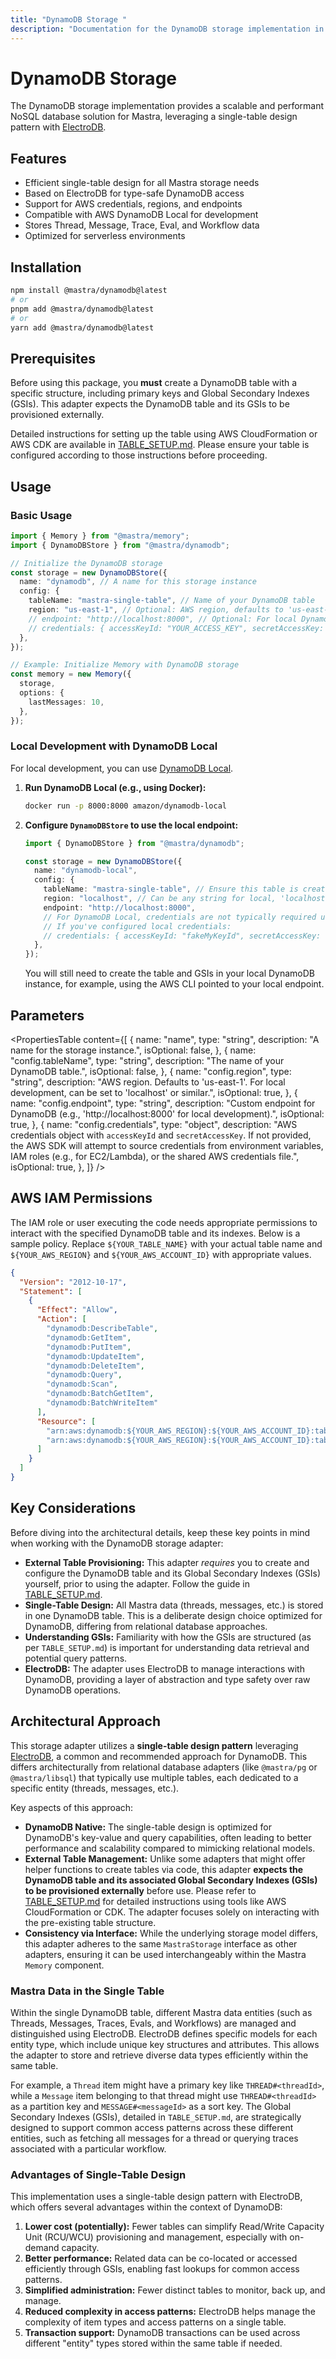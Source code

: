 ```yaml
---
title: "DynamoDB Storage "
description: "Documentation for the DynamoDB storage implementation in Mastra, using a single-table design with ElectroDB."
---
```


# DynamoDB Storage

The DynamoDB storage implementation provides a scalable and performant NoSQL database solution for Mastra, leveraging a single-table design pattern with [ElectroDB](https://electrodb.dev/).

## Features

- Efficient single-table design for all Mastra storage needs
- Based on ElectroDB for type-safe DynamoDB access
- Support for AWS credentials, regions, and endpoints
- Compatible with AWS DynamoDB Local for development
- Stores Thread, Message, Trace, Eval, and Workflow data
- Optimized for serverless environments

## Installation

```bash copy
npm install @mastra/dynamodb@latest
# or
pnpm add @mastra/dynamodb@latest
# or
yarn add @mastra/dynamodb@latest
```

## Prerequisites

Before using this package, you **must** create a DynamoDB table with a specific structure, including primary keys and Global Secondary Indexes (GSIs). This adapter expects the DynamoDB table and its GSIs to be provisioned externally.

Detailed instructions for setting up the table using AWS CloudFormation or AWS CDK are available in [TABLE_SETUP.md](https://github.com/mastra-ai/mastra/blob/main/stores/dynamodb/TABLE_SETUP.md). Please ensure your table is configured according to those instructions before proceeding.

## Usage

### Basic Usage

```typescript copy showLineNumbers
import { Memory } from "@mastra/memory";
import { DynamoDBStore } from "@mastra/dynamodb";

// Initialize the DynamoDB storage
const storage = new DynamoDBStore({
  name: "dynamodb", // A name for this storage instance
  config: {
    tableName: "mastra-single-table", // Name of your DynamoDB table
    region: "us-east-1", // Optional: AWS region, defaults to 'us-east-1'
    // endpoint: "http://localhost:8000", // Optional: For local DynamoDB
    // credentials: { accessKeyId: "YOUR_ACCESS_KEY", secretAccessKey: "YOUR_SECRET_KEY" } // Optional
  },
});

// Example: Initialize Memory with DynamoDB storage
const memory = new Memory({
  storage,
  options: {
    lastMessages: 10,
  },
});
```

### Local Development with DynamoDB Local

For local development, you can use [DynamoDB Local](https://docs.aws.amazon.com/amazondynamodb/latest/developerguide/DynamoDBLocal.html).

1.  **Run DynamoDB Local (e.g., using Docker):**

    ```bash
    docker run -p 8000:8000 amazon/dynamodb-local
    ```

2.  **Configure `DynamoDBStore` to use the local endpoint:**

    ```typescript copy showLineNumbers
    import { DynamoDBStore } from "@mastra/dynamodb";

    const storage = new DynamoDBStore({
      name: "dynamodb-local",
      config: {
        tableName: "mastra-single-table", // Ensure this table is created in your local DynamoDB
        region: "localhost", // Can be any string for local, 'localhost' is common
        endpoint: "http://localhost:8000",
        // For DynamoDB Local, credentials are not typically required unless configured.
        // If you've configured local credentials:
        // credentials: { accessKeyId: "fakeMyKeyId", secretAccessKey: "fakeSecretAccessKey" }
      },
    });
    ```

    You will still need to create the table and GSIs in your local DynamoDB instance, for example, using the AWS CLI pointed to your local endpoint.

## Parameters

<PropertiesTable
  content={[
    {
      name: "name",
      type: "string",
      description: "A name for the storage instance.",
      isOptional: false,
    },
    {
      name: "config.tableName",
      type: "string",
      description: "The name of your DynamoDB table.",
      isOptional: false,
    },
    {
      name: "config.region",
      type: "string",
      description:
        "AWS region. Defaults to 'us-east-1'. For local development, can be set to 'localhost' or similar.",
      isOptional: true,
    },
    {
      name: "config.endpoint",
      type: "string",
      description:
        "Custom endpoint for DynamoDB (e.g., 'http://localhost:8000' for local development).",
      isOptional: true,
    },
    {
      name: "config.credentials",
      type: "object",
      description:
        "AWS credentials object with `accessKeyId` and `secretAccessKey`. If not provided, the AWS SDK will attempt to source credentials from environment variables, IAM roles (e.g., for EC2/Lambda), or the shared AWS credentials file.",
      isOptional: true,
    },
  ]}
/>

## AWS IAM Permissions

The IAM role or user executing the code needs appropriate permissions to interact with the specified DynamoDB table and its indexes. Below is a sample policy. Replace `${YOUR_TABLE_NAME}` with your actual table name and `${YOUR_AWS_REGION}` and `${YOUR_AWS_ACCOUNT_ID}` with appropriate values.

```json copy
{
  "Version": "2012-10-17",
  "Statement": [
    {
      "Effect": "Allow",
      "Action": [
        "dynamodb:DescribeTable",
        "dynamodb:GetItem",
        "dynamodb:PutItem",
        "dynamodb:UpdateItem",
        "dynamodb:DeleteItem",
        "dynamodb:Query",
        "dynamodb:Scan",
        "dynamodb:BatchGetItem",
        "dynamodb:BatchWriteItem"
      ],
      "Resource": [
        "arn:aws:dynamodb:${YOUR_AWS_REGION}:${YOUR_AWS_ACCOUNT_ID}:table/${YOUR_TABLE_NAME}",
        "arn:aws:dynamodb:${YOUR_AWS_REGION}:${YOUR_AWS_ACCOUNT_ID}:table/${YOUR_TABLE_NAME}/index/*"
      ]
    }
  ]
}
```

## Key Considerations

Before diving into the architectural details, keep these key points in mind when working with the DynamoDB storage adapter:

- **External Table Provisioning:** This adapter _requires_ you to create and configure the DynamoDB table and its Global Secondary Indexes (GSIs) yourself, prior to using the adapter. Follow the guide in [TABLE_SETUP.md](https://github.com/mastra-ai/mastra/blob/main/stores/dynamodb/TABLE_SETUP.md).
- **Single-Table Design:** All Mastra data (threads, messages, etc.) is stored in one DynamoDB table. This is a deliberate design choice optimized for DynamoDB, differing from relational database approaches.
- **Understanding GSIs:** Familiarity with how the GSIs are structured (as per `TABLE_SETUP.md`) is important for understanding data retrieval and potential query patterns.
- **ElectroDB:** The adapter uses ElectroDB to manage interactions with DynamoDB, providing a layer of abstraction and type safety over raw DynamoDB operations.

## Architectural Approach

This storage adapter utilizes a **single-table design pattern** leveraging [ElectroDB](https://electrodb.dev/), a common and recommended approach for DynamoDB. This differs architecturally from relational database adapters (like `@mastra/pg` or `@mastra/libsql`) that typically use multiple tables, each dedicated to a specific entity (threads, messages, etc.).

Key aspects of this approach:

- **DynamoDB Native:** The single-table design is optimized for DynamoDB's key-value and query capabilities, often leading to better performance and scalability compared to mimicking relational models.
- **External Table Management:** Unlike some adapters that might offer helper functions to create tables via code, this adapter **expects the DynamoDB table and its associated Global Secondary Indexes (GSIs) to be provisioned externally** before use. Please refer to [TABLE_SETUP.md](https://github.com/mastra-ai/mastra/blob/main/stores/dynamodb/TABLE_SETUP.md) for detailed instructions using tools like AWS CloudFormation or CDK. The adapter focuses solely on interacting with the pre-existing table structure.
- **Consistency via Interface:** While the underlying storage model differs, this adapter adheres to the same `MastraStorage` interface as other adapters, ensuring it can be used interchangeably within the Mastra `Memory` component.

### Mastra Data in the Single Table

Within the single DynamoDB table, different Mastra data entities (such as Threads, Messages, Traces, Evals, and Workflows) are managed and distinguished using ElectroDB. ElectroDB defines specific models for each entity type, which include unique key structures and attributes. This allows the adapter to store and retrieve diverse data types efficiently within the same table.

For example, a `Thread` item might have a primary key like `THREAD#<threadId>`, while a `Message` item belonging to that thread might use `THREAD#<threadId>` as a partition key and `MESSAGE#<messageId>` as a sort key. The Global Secondary Indexes (GSIs), detailed in `TABLE_SETUP.md`, are strategically designed to support common access patterns across these different entities, such as fetching all messages for a thread or querying traces associated with a particular workflow.

### Advantages of Single-Table Design

This implementation uses a single-table design pattern with ElectroDB, which offers several advantages within the context of DynamoDB:

1.  **Lower cost (potentially):** Fewer tables can simplify Read/Write Capacity Unit (RCU/WCU) provisioning and management, especially with on-demand capacity.
2.  **Better performance:** Related data can be co-located or accessed efficiently through GSIs, enabling fast lookups for common access patterns.
3.  **Simplified administration:** Fewer distinct tables to monitor, back up, and manage.
4.  **Reduced complexity in access patterns:** ElectroDB helps manage the complexity of item types and access patterns on a single table.
5.  **Transaction support:** DynamoDB transactions can be used across different "entity" types stored within the same table if needed.

